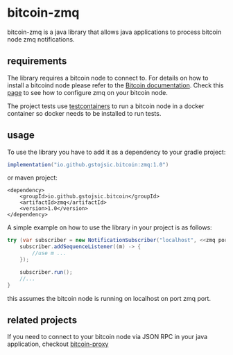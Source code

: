 # bitcoin-zmq
bitcoin-zmq is a java library that allows java applications to process bitcoin node zmq notifications.

## requirements
The library requires a bitcoin node to connect to. For details on how to install a bitcoind node please refer
to the [Bitcoin documentation][bitcoinDoc]. Check this [page][zmq-docs] to see how to configure zmq on your bitcoin node. 

The project tests use [testcontainers][testcontainers] to run a bitcoin node in a docker container so docker needs to be installed to run
tests.

## usage
To use the library you have to add it as a dependency to your gradle project:
```gradle
implementation("io.github.gstojsic.bitcoin:zmq:1.0")
```
or maven project:
```maven
<dependency>
    <groupId>io.github.gstojsic.bitcoin</groupId>
    <artifactId>zmq</artifactId>
    <version>1.0</version>
</dependency>
```

A simple example on how to use the library in your project is as follows:
```java
try (var subscriber = new NotificationSubscriber("localhost", <<zmq port>>)) {
    subscriber.addSequenceListener((m) -> {
        //use m ... 
    });

    subscriber.run();
    //...
}
```
this assumes the bitcoin node is running on localhost on port zmq port.

## related projects
If you need to connect to your bitcoin node via JSON RPC in your java application, checkout [bitcoin-proxy][bitcoin-proxy]  

[bitcoinDoc]: https://github.com/bitcoin/bitcoin/tree/master/doc#setup
[testcontainers]: https://www.testcontainers.org/
[zmq-docs]: https://github.com/bitcoin/bitcoin/blob/master/doc/zmq.md
[bitcoin-proxy]: https://github.com/gstojsic/bitcoin-proxy
